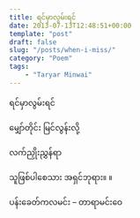 ```yaml
---
title: ရင်မှာလွမ်းရင်
date: 2013-07-13T12:48:51+00:00
template: "post"  
draft: false  
slug: "/posts/when-i-miss/"  
category: "Poem"
tags:
    - "Taryar Minwai"
---
```

ရင်မှာလွမ်းရင်
  
မျှော်တိုင်း မြင်လွန်းလို့
  
လက်ညှိုးညွှန်ရာ
  
သူဖြစ်ပါစေသား အရှင်ဘုရား။ ။

ပန်းခေတ်ကလမင်း &#8211; တာရာမင်းဝေ